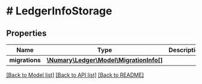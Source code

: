 # # LedgerInfoStorage

## Properties

Name | Type | Description | Notes
------------ | ------------- | ------------- | -------------
**migrations** | [**\Numary\Ledger\Model\MigrationInfo[]**](MigrationInfo.md) |  | [optional]

[[Back to Model list]](../../README.md#models) [[Back to API list]](../../README.md#endpoints) [[Back to README]](../../README.md)
